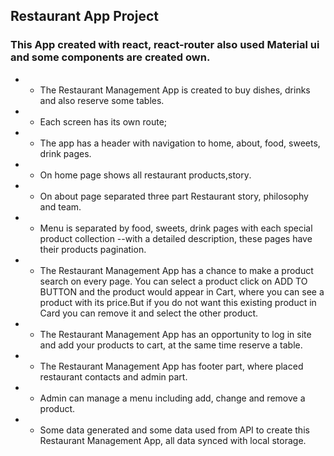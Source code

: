 ## Restaurant App Project
### This App created with react, react-router also used Material ui and some components are created own.
- - The Restaurant Management App  is created to buy dishes, drinks and also reserve some tables.
- - Each screen has its own route;
- - The app has a header with navigation to home, about, food, sweets, drink pages.
- - On home page shows all restaurant products,story․
- - On about page  separated  three part Restaurant story, philosophy and team.
- - Menu is separated by food, sweets, drink pages with each special product collection --with a detailed description, these pages have their products pagination.
- - The Restaurant Management App has  a chance to  make a product search on every page. You can select a product click  on ADD TO BUTTON and the product would appear in Cart, where you can see  a product with its price.But if you do not want this existing  product in Card you can remove it and select the other product.
- - The Restaurant Management App has an opportunity to log in site and add your products to cart, at the same time reserve a table.
- - The Restaurant Management App has footer part, where placed restaurant contacts and admin part.
- - Admin can manage  a  menu including   add, change and remove a product.
- - Some data generated and some data used from API to create this Restaurant Management App, all data synced with local storage. 

